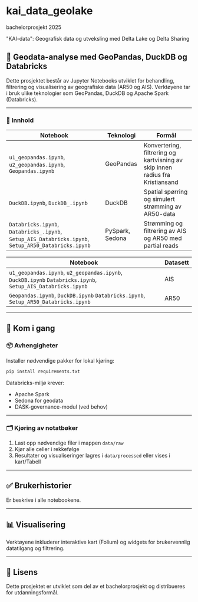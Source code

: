 # kai_data_geolake

bachelorprosjekt 2025

"KAI-data": Geografisk data og utveksling med Delta Lake og Delta Sharing

## 📘 Geodata-analyse med GeoPandas, DuckDB og Databricks

Dette prosjektet består av Jupyter Notebooks utviklet for behandling, filtrering og visualisering av geografiske data (AR50 og AIS). Verktøyene tar i bruk ulike teknologier som GeoPandas, DuckDB og Apache Spark (Databricks).

---

### 📂 Innhold

| Notebook | Teknologi | Formål |
|----------|-----------|--------|
| `u1_geopandas.ipynb`, `u2_geopandas.ipynb`, `Geopandas.ipynb` | GeoPandas | Konvertering, filtrering og kartvisning av skip innen radius fra Kristiansand |
| `DuckDB.ipynb`, `DuckDB_.ipynb` | DuckDB | Spatial spørring og simulert strømming av AR50-data |
| `Databricks.ipynb`, `Databricks_.ipynb`, `Setup_AIS_Databricks.ipynb`, `Setup_AR50_Databricks.ipynb` | PySpark, Sedona | Strømming og filtrering av AIS og AR50 med partial reads |

| Notebook | Datasett |
|----------|-----------|
| `u1_geopandas.ipynb`, `u2_geopandas.ipynb`, `DuckDB.ipynb` `Databricks.ipynb`, `Setup_AIS_Databricks.ipynb` | AIS |
| `Geopandas.ipynb`, `DuckDB.ipynb` `Databricks.ipynb`, `Setup_AR50_Databricks.ipynb` | AR50 | Spatial spørring og simulert strømming av AR50-data |


---

## 🚀 Kom i gang

### 📦 Avhengigheter

Installer nødvendige pakker for lokal kjøring:

```bash
pip install requirements.txt
```

Databricks-miljø krever:
- Apache Spark
- Sedona for geodata
- DASK-governance-modul (ved behov)

---

### 🗂️ Kjøring av notatbøker

1. Last opp nødvendige filer i mappen `data/raw`
2. Kjør alle celler i rekkefølge
3. Resultater og visualiseringer lagres i `data/processed` eller vises i kart/Tabell

---

## ✅ Brukerhistorier

Er beskrive i alle notebookene.

---

## 📊 Visualisering

Verktøyene inkluderer interaktive kart (Folium) og widgets for brukervennlig datatilgang og filtrering.

---

## 📄 Lisens

Dette prosjektet er utviklet som del av et bachelorprosjekt og distribueres for utdanningsformål.
